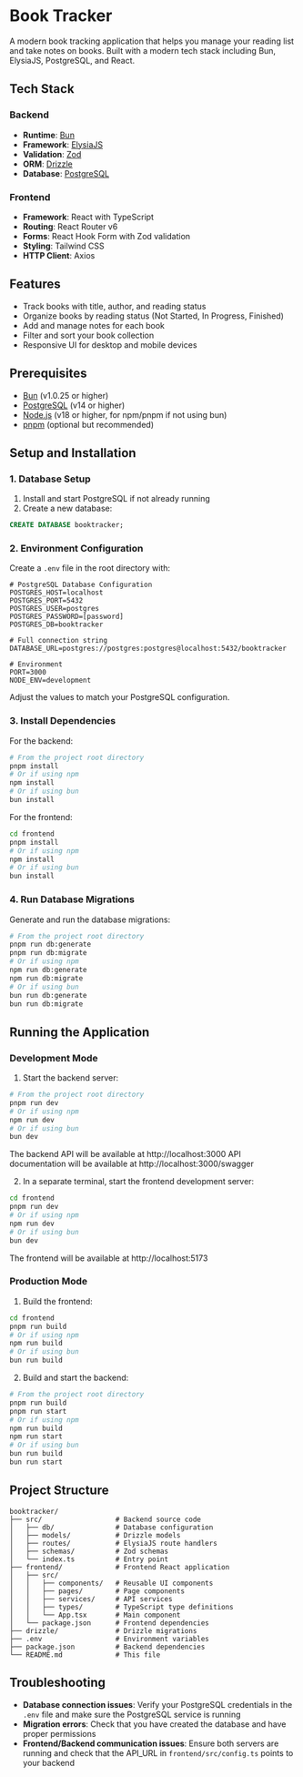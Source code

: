 # Book Tracker

A modern book tracking application that helps you manage your reading list and take notes on books. Built with a modern tech stack including Bun, ElysiaJS, PostgreSQL, and React.

## Tech Stack

### Backend
- **Runtime**: [Bun](https://bun.sh)
- **Framework**: [ElysiaJS](https://elysiajs.com)
- **Validation**: [Zod](https://zod.dev)
- **ORM**: [Drizzle](https://orm.drizzle.team)
- **Database**: [PostgreSQL](https://www.postgresql.org)

### Frontend
- **Framework**: React with TypeScript
- **Routing**: React Router v6
- **Forms**: React Hook Form with Zod validation
- **Styling**: Tailwind CSS
- **HTTP Client**: Axios

## Features

- Track books with title, author, and reading status
- Organize books by reading status (Not Started, In Progress, Finished)
- Add and manage notes for each book
- Filter and sort your book collection
- Responsive UI for desktop and mobile devices

## Prerequisites

- [Bun](https://bun.sh/) (v1.0.25 or higher)
- [PostgreSQL](https://www.postgresql.org/) (v14 or higher)
- [Node.js](https://nodejs.org/) (v18 or higher, for npm/pnpm if not using bun)
- [pnpm](https://pnpm.io/) (optional but recommended)

## Setup and Installation

### 1. Database Setup

1. Install and start PostgreSQL if not already running
2. Create a new database:

```sql
CREATE DATABASE booktracker;
```

### 2. Environment Configuration

Create a `.env` file in the root directory with:

```
# PostgreSQL Database Configuration
POSTGRES_HOST=localhost
POSTGRES_PORT=5432
POSTGRES_USER=postgres
POSTGRES_PASSWORD=[password]
POSTGRES_DB=booktracker

# Full connection string
DATABASE_URL=postgres://postgres:postgres@localhost:5432/booktracker

# Environment
PORT=3000
NODE_ENV=development
```

Adjust the values to match your PostgreSQL configuration.

### 3. Install Dependencies

For the backend:

```bash
# From the project root directory
pnpm install
# Or if using npm
npm install
# Or if using bun
bun install
```

For the frontend:

```bash
cd frontend
pnpm install
# Or if using npm
npm install
# Or if using bun
bun install
```

### 4. Run Database Migrations

Generate and run the database migrations:

```bash
# From the project root directory
pnpm run db:generate
pnpm run db:migrate
# Or if using npm
npm run db:generate
npm run db:migrate
# Or if using bun
bun run db:generate
bun run db:migrate
```

## Running the Application

### Development Mode

1. Start the backend server:

```bash
# From the project root directory
pnpm run dev
# Or if using npm
npm run dev
# Or if using bun
bun dev
```

The backend API will be available at http://localhost:3000
API documentation will be available at http://localhost:3000/swagger

2. In a separate terminal, start the frontend development server:

```bash
cd frontend
pnpm run dev
# Or if using npm
npm run dev
# Or if using bun
bun dev
```

The frontend will be available at http://localhost:5173

### Production Mode

1. Build the frontend:

```bash
cd frontend
pnpm run build
# Or if using npm
npm run build
# Or if using bun
bun run build
```

2. Build and start the backend:

```bash
# From the project root directory
pnpm run build
pnpm run start
# Or if using npm
npm run build
npm run start
# Or if using bun
bun run build
bun run start
```

## Project Structure

```
booktracker/
├── src/                  # Backend source code
│   ├── db/               # Database configuration
│   ├── models/           # Drizzle models
│   ├── routes/           # ElysiaJS route handlers
│   ├── schemas/          # Zod schemas
│   └── index.ts          # Entry point
├── frontend/             # Frontend React application
│   ├── src/
│   │   ├── components/   # Reusable UI components
│   │   ├── pages/        # Page components
│   │   ├── services/     # API services
│   │   ├── types/        # TypeScript type definitions
│   │   └── App.tsx       # Main component
│   └── package.json      # Frontend dependencies
├── drizzle/              # Drizzle migrations
├── .env                  # Environment variables
├── package.json          # Backend dependencies
└── README.md             # This file
```

## Troubleshooting

- **Database connection issues**: Verify your PostgreSQL credentials in the `.env` file and make sure the PostgreSQL service is running
- **Migration errors**: Check that you have created the database and have proper permissions
- **Frontend/Backend communication issues**: Ensure both servers are running and check that the API_URL in `frontend/src/config.ts` points to your backend
